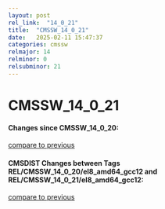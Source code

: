 ```yaml
---
layout: post
rel_link:  "14_0_21"
title:  "CMSSW_14_0_21"
date:   2025-02-11 15:47:37
categories: cmssw
relmajor: 14
relminor: 0
relsubminor: 21
---
```


# CMSSW_14_0_21
#### Changes since CMSSW_14_0_20:
[compare to previous](https://github.com/cms-sw/cmssw/compare/CMSSW_14_0_20...CMSSW_14_0_21)



#### CMSDIST Changes between Tags REL/CMSSW_14_0_20/el8_amd64_gcc12 and REL/CMSSW_14_0_21/el8_amd64_gcc12:
[compare to previous](https://github.com/cms-sw/cmsdist/compare/REL/CMSSW_14_0_20/el8_amd64_gcc12...REL/CMSSW_14_0_21/el8_amd64_gcc12)


